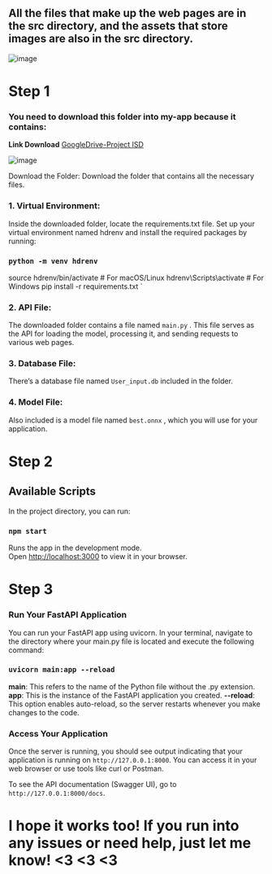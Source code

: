 ## All the files that make up the web pages are in the src directory, and the assets that store images are also in the src directory.
![image](https://github.com/user-attachments/assets/f62ad5e0-f7b0-4d36-9b2a-4bc6a1549800)

# Step 1
### You need to download this folder into my-app because it contains:
**Link Download** [GoogleDrive-Project ISD](https://drive.google.com/drive/folders/1SQTcaPiX_aEfhbkQ0k5m7tF5X3UvxSNj?usp=sharing)

![image](https://github.com/user-attachments/assets/ce84f121-43fc-476e-9ae1-f614095d2bf9)

Download the Folder: Download the folder that contains all the necessary files.

### 1. Virtual Environment:

Inside the downloaded folder, locate the requirements.txt file.
Set up your virtual environment named hdrenv and install the required packages by running:

### ` python -m venv hdrenv `
source hdrenv/bin/activate  # For macOS/Linux
hdrenv\Scripts\activate  # For Windows
pip install -r requirements.txt `

### 2. API File: 
The downloaded folder contains a file named `main.py` . This file serves as the API for loading the model, processing it, and sending requests to various web pages.

### 3. Database File:
There’s a database file named `User_input.db` included in the folder.

### 4. Model File: 
Also included is a model file named `best.onnx` , which you will use for your application.


# Step 2
## Available Scripts

In the project directory, you can run:

### `npm start`

Runs the app in the development mode.\
Open [http://localhost:3000](http://localhost:3000) to view it in your browser.


# Step 3
### Run Your FastAPI Application
You can run your FastAPI app using uvicorn. In your terminal, navigate to the directory where your main.py file is located and execute the following command:

 ### `uvicorn main:app --reload`

**main**: This refers to the name of the Python file without the .py extension.
**app**: This is the instance of the FastAPI application you created.
**--reload**: This option enables auto-reload, so the server restarts whenever you make changes to the code.

### Access Your Application
Once the server is running, you should see output indicating that your application is running on ` http://127.0.0.1:8000 `. You can access it in your web browser or use tools like curl or Postman.

To see the API documentation (Swagger UI), go to ` http://127.0.0.1:8000/docs `.


# I hope it works too! If you run into any issues or need help, just let me know! <3 <3 <3
